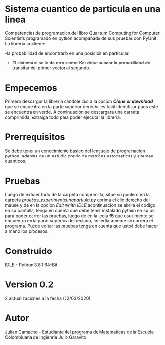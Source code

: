 # Sistema cuantico de particula en una linea
Competencias de programacion del libro Quantum Computing for Computer Scientists programado en python acompañado de sus pruebas con PyUnit. La libreria contiene:

-la probabilidad de encontrarlo en una posición en particular.
- El sistema si se le da otro vector Ket debe buscar la probabilidad de transitar del primer vector al segundo.

# Empecemos
Primero descargur la libreria dandole *clic* a la opcion ***Clone or download*** que se encuentra en la parte superior derecha es facil identificar pues este se encuentra en verde. A continuación se descargara una carpeta comprimida, extraiga todo para poder ejecutar la libreria.

# Prerrequisitos
Se debe tener un conocimiento basico del lenguaje de programacion python, ademas de un estudio previo de matrices estocasticas y sitemas cuanticos.

# Pruebas
Luego de extraer todo de la carpeta comprimida, situe su puntero en la carpeta *pruebas_experimentounapartiula.py* oprima el clic derecho del mause y de en la opcion *Edit whith IDLE* acontinuacion se abrira el codigo en su pantalla, tenga en cuenta que debe tener instalado python en su pc para poder correr las pruebas, luego de en la tecla **f5** que usualmente se encuentra en la parte superios del teclado, inmediatamente se correra el programa.
Puede editar las pruebas tenga en cuenta que usted debe hacer a mano los procesos.

# Construido
IDLE - Python 3.8.1 64-Bit

# Version 0.2
2 actualizaciones a la fecha (22/03/2020)

# Autor
Julian Camacho - Estudiante del programa de Matematicas de la Escuela Colombiuana de Ingienria Julio Garavito




